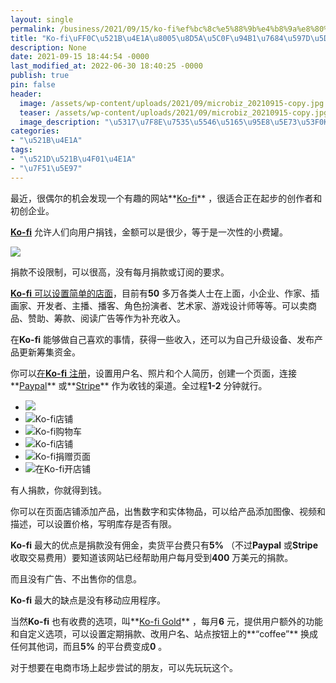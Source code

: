 ```yaml
---
layout: single
permalink: /business/2021/09/15/ko-fi%ef%bc%8c%e5%88%9b%e4%b8%9a%e8%80%85%e8%b5%9a%e5%b0%8f%e9%92%b1%e7%9a%84%e5%a5%bd%e5%b7%a5%e5%85%b7/
title: "Ko-fi\uFF0C\u521B\u4E1A\u8005\u8D5A\u5C0F\u94B1\u7684\u597D\u5DE5\u5177"
description: None
date: 2021-09-15 18:44:54 -0000
last_modified_at: 2022-06-30 18:40:25 -0000
publish: true
pin: false
header:
  image: /assets/wp-content/uploads/2021/09/microbiz_20210915-copy.jpg
  teaser: /assets/wp-content/uploads/2021/09/microbiz_20210915-copy.jpg
  image_description: "\u5317\u7F8E\u7535\u5546\u5165\u95E8\u5E73\u53F0Ko-fi"
categories:
- "\u521B\u4E1A"
tags:
- "\u521D\u521B\u4F01\u4E1A"
- "\u7F51\u5E97"
---
```

最近，很偶尔的机会发现一个有趣的网站**[Ko-fi](https://ko-fi.com)** ，很适合正在起步的创作者和初创企业。

**[Ko-fi](https://ko-fi.com)** 允许人们向用户捐钱，金额可以是很少，等于是一次性的小费罐。

![](/assets/wp-content/uploads/2021/09/20210915-7-225x300.png)

捐款不设限制，可以很高，没有每月捐款或订阅的要求。

[**Ko-fi** 可以设置简单的店面](https://more.ko-fi.com/shop)，目前有**50** 多万各类人士在上面，小企业、作家、插画家、开发者、主播、播客、角色扮演者、艺术家、游戏设计师等等。可以卖商品、赞助、筹款、阅读广告等作为补充收入。

在**Ko-fi** 能够做自己喜欢的事情，获得一些收入，还可以为自己升级设备、发布产品更新筹集资金。

你可以[在**Ko-fi** 注册](https://ko-fi.com/account/Register)，设置用户名、照片和个人简历，创建一个页面，连接**[Paypal](https://www.paypal.com)** 或**[Stripe](https://stripe.com)** 作为收钱的渠道。全过程**1-2** 分钟就行。

* ![](/assets/wp-content/uploads/2021/09/20210915-8-768x1024.png)
* ![](/assets/wp-content/uploads/2021/09/20210915-6.png)Ko-fi店铺
* ![](/assets/wp-content/uploads/2021/09/20210915-5.png)Ko-fi购物车
* ![](/assets/wp-content/uploads/2021/09/20210915-4.png)Ko-fi店铺
* ![](/assets/wp-content/uploads/2021/09/20210915-3.png)Ko-fi捐赠页面
* ![](/assets/wp-content/uploads/2021/09/20210915-2.png)在Ko-fi开店铺

有人捐款，你就得到钱。

你可以在页面店铺添加产品，出售数字和实体物品，可以给产品添加图像、视频和描述，可以设置价格，写明库存是否有限。

**Ko-fi** 最大的优点是捐款没有佣金，卖货平台费只有**5%** （不过**Paypal** 或**Stripe** 收取交易费用）要知道该网站已经帮助用户每月受到**400** 万美元的捐款。

而且没有广告、不出售你的信息。

**Ko-fi** 最大的缺点是没有移动应用程序。

当然**Ko-fi** 也有收费的选项，叫**[Ko-fi Gold](https://ko-fi.com/gold?ref=home)** ，每月**6** 元，提供用户额外的功能和自定义选项，可以设置定期捐款、改用户名、站点按钮上的**“coffee”** 换成任何其他词，而且**5%** 的平台费变成**0** 。

对于想要在电商市场上起步尝试的朋友，可以先玩玩这个。
